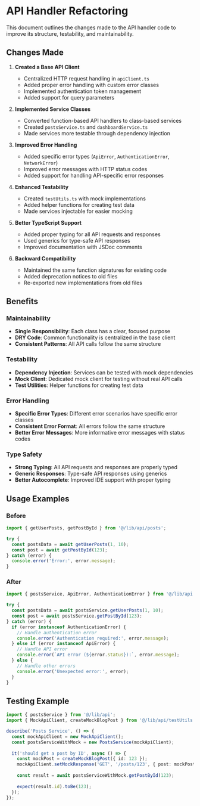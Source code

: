 # API Handler Refactoring

This document outlines the changes made to the API handler code to improve its structure, testability, and maintainability.

## Changes Made

1. **Created a Base API Client**
   - Centralized HTTP request handling in `apiClient.ts`
   - Added proper error handling with custom error classes
   - Implemented authentication token management
   - Added support for query parameters

2. **Implemented Service Classes**
   - Converted function-based API handlers to class-based services
   - Created `postsService.ts` and `dashboardService.ts`
   - Made services more testable through dependency injection

3. **Improved Error Handling**
   - Added specific error types (`ApiError`, `AuthenticationError`, `NetworkError`)
   - Improved error messages with HTTP status codes
   - Added support for handling API-specific error responses

4. **Enhanced Testability**
   - Created `testUtils.ts` with mock implementations
   - Added helper functions for creating test data
   - Made services injectable for easier mocking

5. **Better TypeScript Support**
   - Added proper typing for all API requests and responses
   - Used generics for type-safe API responses
   - Improved documentation with JSDoc comments

6. **Backward Compatibility**
   - Maintained the same function signatures for existing code
   - Added deprecation notices to old files
   - Re-exported new implementations from old files

## Benefits

### Maintainability

- **Single Responsibility**: Each class has a clear, focused purpose
- **DRY Code**: Common functionality is centralized in the base client
- **Consistent Patterns**: All API calls follow the same structure

### Testability

- **Dependency Injection**: Services can be tested with mock dependencies
- **Mock Client**: Dedicated mock client for testing without real API calls
- **Test Utilities**: Helper functions for creating test data

### Error Handling

- **Specific Error Types**: Different error scenarios have specific error classes
- **Consistent Error Format**: All errors follow the same structure
- **Better Error Messages**: More informative error messages with status codes

### Type Safety

- **Strong Typing**: All API requests and responses are properly typed
- **Generic Responses**: Type-safe API responses using generics
- **Better Autocomplete**: Improved IDE support with proper typing

## Usage Examples

### Before

```typescript
import { getUserPosts, getPostById } from '@/lib/api/posts';

try {
  const postsData = await getUserPosts(1, 10);
  const post = await getPostById(123);
} catch (error) {
  console.error('Error:', error.message);
}
```

### After

```typescript
import { postsService, ApiError, AuthenticationError } from '@/lib/api';

try {
  const postsData = await postsService.getUserPosts(1, 10);
  const post = await postsService.getPostById(123);
} catch (error) {
  if (error instanceof AuthenticationError) {
    // Handle authentication error
    console.error('Authentication required:', error.message);
  } else if (error instanceof ApiError) {
    // Handle API error
    console.error(`API error (${error.status}):`, error.message);
  } else {
    // Handle other errors
    console.error('Unexpected error:', error);
  }
}
```

## Testing Example

```typescript
import { postsService } from '@/lib/api';
import { MockApiClient, createMockBlogPost } from '@/lib/api/testUtils';

describe('Posts Service', () => {
  const mockApiClient = new MockApiClient();
  const postsServiceWithMock = new PostsService(mockApiClient);
  
  it('should get a post by ID', async () => {
    const mockPost = createMockBlogPost({ id: 123 });
    mockApiClient.setMockResponse('GET', '/posts/123', { post: mockPost });
    
    const result = await postsServiceWithMock.getPostById(123);
    
    expect(result.id).toBe(123);
  });
});
```
